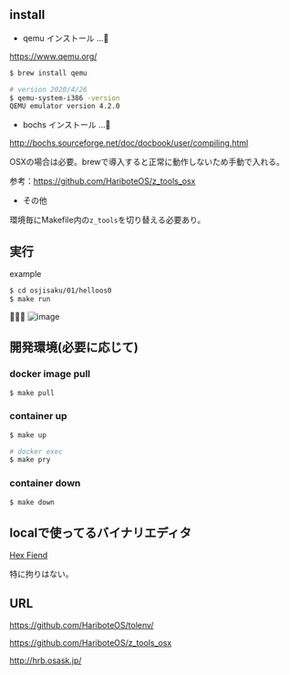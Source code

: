 ## install

- qemu インストール ...🍺

https://www.qemu.org/
```bash
$ brew install qemu

# version 2020/4/26
$ qemu-system-i386 -version
QEMU emulator version 4.2.0
```

- bochs インストール ...🍺

http://bochs.sourceforge.net/doc/docbook/user/compiling.html

OSXの場合は必要。brewで導入すると正常に動作しないため手動で入れる。

参考：https://github.com/HariboteOS/z_tools_osx

- その他

環境毎にMakefile内の`z_tools`を切り替える必要あり。

## 実行

example
```bash
$ cd osjisaku/01/helloos0
$ make run
```

🎉🎉🎉
![image](https://user-images.githubusercontent.com/30515665/80303198-a98de580-87e9-11ea-9fe3-6d94cf65fcfe.png)



## 開発環境(必要に応じて)

### docker image pull
```bash
$ make pull
```

### container up
```bash
$ make up

# docker exec
$ make pry
```


### container down
```bash
$ make down
```

## localで使ってるバイナリエディタ
[Hex Fiend](https://apps.apple.com/jp/app/hex-fiend/id1342896380?l=en&mt=12)

特に拘りはない。

## URL
https://github.com/HariboteOS/tolenv/

https://github.com/HariboteOS/z_tools_osx

http://hrb.osask.jp/
